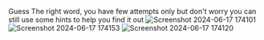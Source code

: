 Guess The right word, you have few attempts only but don't worry you can still use some hints to help you find it out ![Screenshot 2024-06-17 174101](https://github.com/mchcyber/Word-Guessing-Game-/assets/109814567/587762b9-b642-4044-8c0b-63939f9d69bd)
![Screenshot 2024-06-17 174153](https://github.com/mchcyber/Word-Guessing-Game-/assets/109814567/f9ab20ba-df35-4582-ab3e-0877d8421586)
![Screenshot 2024-06-17 174120](https://github.com/mchcyber/Word-Guessing-Game-/assets/109814567/5eb15258-4b34-4610-8c76-2b591fb0bdf2)
